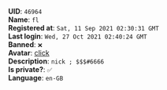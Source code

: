 **UID**: `46964`  
**Name**: `fl`  
**Registered at**: `Sat, 11 Sep 2021 02:30:31 GMT`  
**Last login**: `Wed, 27 Oct 2021 02:40:24 GMT`  
**Banned**: `❌`  
**Avatar**: [click](/avatars/fd58f579-ccb0-4bb4-83c9-853929d64f1e.jpeg)  
**Description**: ```nick ; $$$#6666```  
**Is private?**: `✅`  
**Language**: `en-GB`